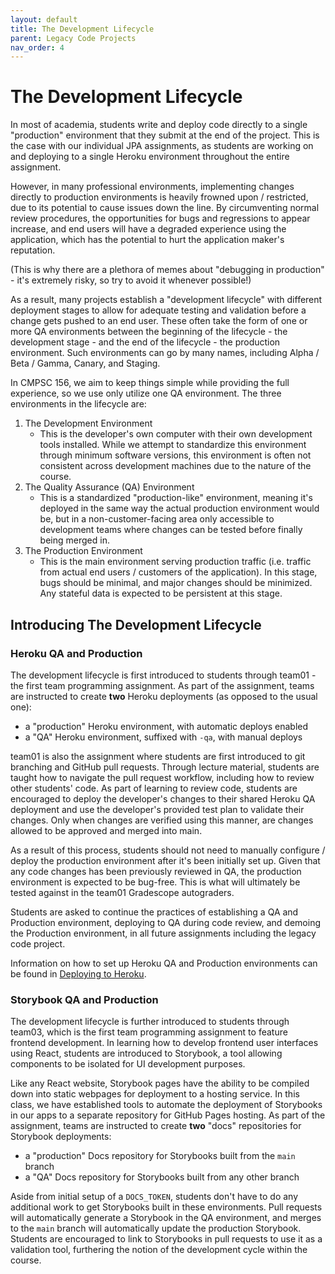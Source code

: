 ```yaml
---
layout: default
title: The Development Lifecycle
parent: Legacy Code Projects
nav_order: 4
---
```


# The Development Lifecycle

In most of academia, students write and deploy code directly to a single "production" environment that they submit at the end of the project. This is the case with our individual JPA assignments, as students are working on and deploying to a single Heroku environment throughout the entire assignment. 

However, in many professional environments, implementing changes directly to production environments is heavily frowned upon / restricted, due to its potential to cause issues down the line. By circumventing normal review procedures, the opportunities for bugs and regressions to appear increase, and end users will have a degraded experience using the application, which has the potential to hurt the application maker's reputation. 

(This is why there are a plethora of memes about "debugging in production" - it's extremely risky, so try to avoid it whenever possible!)

As a result, many projects establish a "development lifecycle" with different deployment stages to allow for adequate testing and validation before a change gets pushed to an end user. These often take the form of one or more QA environments between the beginning of the lifecycle - the development stage - and the end of the lifecycle - the production environment. Such environments can go by many names, including Alpha / Beta / Gamma, Canary, and Staging.

In CMPSC 156, we aim to keep things simple while providing the full experience, so we use only utilize one QA environment. The three environments in the lifecycle are:

1. The Development Environment
    * This is the developer's own computer with their own development tools installed. While we attempt to standardize this environment through minimum software versions, this environment is often not consistent across development machines due to the nature of the course.
2. The Quality Assurance (QA) Environment
    * This is a standardized "production-like" environment, meaning it's deployed in the same way the actual production environment would be, but in a non-customer-facing area only accessible to development teams where changes can be tested before finally being merged in.
3. The Production Environment
    * This is the main environment serving production traffic (i.e. traffic from actual end users / customers of the application). In this stage, bugs should be minimal, and major changes should be minimized. Any stateful data is expected to be persistent at this stage.

## Introducing The Development Lifecycle

### Heroku QA and Production

The development lifecycle is first introduced to students through team01 - the first team programming assignment. As part of the assignment, teams are instructed to create **two** Heroku deployments (as opposed to the usual one):

* a "production" Heroku environment, with automatic deploys enabled
* a "QA" Heroku environment, suffixed with `-qa`, with manual deploys

team01 is also the assignment where students are first introduced to git branching and GitHub pull requests. Through lecture material, students are taught how to navigate the pull request workflow, including how to review other students' code. As part of learning to review code, students are encouraged to deploy the developer's changes to their shared Heroku QA deployment and use the developer's provided test plan to validate their changes. Only when changes are verified using this manner, are changes allowed to be approved and merged into main.

As a result of this process, students should not need to manually configure / deploy the production environment after it's been initially set up. Given that any code changes has been previously reviewed in QA, the production environment is expected to be bug-free. This is what will ultimately be tested against in the team01 Gradescope autograders.

Students are asked to continue the practices of establishing a QA and Production environment, deploying to QA during code review, and demoing the Production environment, in all future assignments including the legacy code project. 

Information on how to set up Heroku QA and Production environments can be found in [Deploying to Heroku](../2-services/heroku/3-deploying-to-heroku.md#production-and-qa-deployments).

### Storybook QA and Production

The development lifecycle is further introduced to students through team03, which is the first team programming assignment to feature frontend development. In learning how to develop frontend user interfaces using React, students are introduced to Storybook, a tool allowing components to be isolated for UI development purposes.

Like any React website, Storybook pages have the ability to be compiled down into static webpages for deployment to a hosting service. In this class, we have established tools to automate the deployment of Storybooks in our apps to a separate repository for GitHub Pages hosting. As part of the assignment, teams are instructed to create **two** "docs" repositories for Storybook deployments:

* a "production" Docs repository for Storybooks built from the `main` branch
* a "QA" Docs repository for Storybooks built from any other branch

Aside from initial setup of a `DOCS_TOKEN`, students don't have to do any additional work to get Storybooks built in these environments. Pull requests will automatically generate a Storybook in the QA environment, and merges to the `main` branch will automatically update the production Storybook. Students are encouraged to link to Storybooks in pull requests to use it as a validation tool, furthering the notion of the development cycle within the course.
